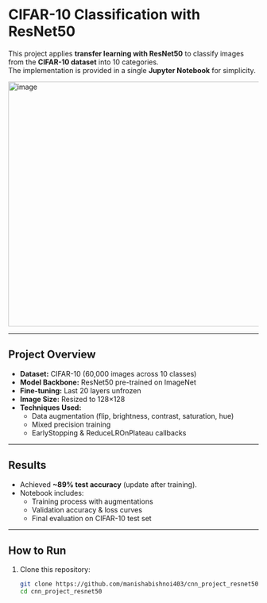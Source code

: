 # CIFAR-10 Classification with ResNet50

This project applies **transfer learning with ResNet50** to classify images from the **CIFAR-10 dataset** into 10 categories.  
The implementation is provided in a single **Jupyter Notebook** for simplicity.

<img width="918" height="493" alt="image" src="https://github.com/user-attachments/assets/163d2e95-4bc0-44b2-9944-62b7fbc79aaf" />



---

## Project Overview
- **Dataset:** CIFAR-10 (60,000 images across 10 classes)
- **Model Backbone:** ResNet50 pre-trained on ImageNet
- **Fine-tuning:** Last 20 layers unfrozen
- **Image Size:** Resized to 128×128
- **Techniques Used:**
  - Data augmentation (flip, brightness, contrast, saturation, hue)
  - Mixed precision training
  - EarlyStopping & ReduceLROnPlateau callbacks

---

## Results
- Achieved **~89% test accuracy** (update after training).
- Notebook includes:
  - Training process with augmentations
  - Validation accuracy & loss curves
  - Final evaluation on CIFAR-10 test set

---

## How to Run
1. Clone this repository:
   ```bash
   git clone https://github.com/manishabishnoi403/cnn_project_resnet50.git
   cd cnn_project_resnet50
